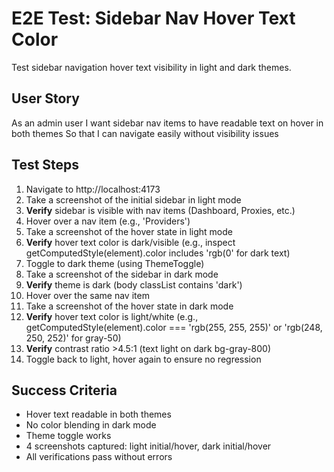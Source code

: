 # E2E Test: Sidebar Nav Hover Text Color

Test sidebar navigation hover text visibility in light and dark themes.

## User Story

As an admin user
I want sidebar nav items to have readable text on hover in both themes
So that I can navigate easily without visibility issues

## Test Steps

1. Navigate to http://localhost:4173
2. Take a screenshot of the initial sidebar in light mode
3. **Verify** sidebar is visible with nav items (Dashboard, Proxies, etc.)
4. Hover over a nav item (e.g., 'Providers')
5. Take a screenshot of the hover state in light mode
6. **Verify** hover text color is dark/visible (e.g., inspect getComputedStyle(element).color includes 'rgb(0' for dark text)
7. Toggle to dark theme (using ThemeToggle)
8. Take a screenshot of the sidebar in dark mode
9. **Verify** theme is dark (body classList contains 'dark')
10. Hover over the same nav item
11. Take a screenshot of the hover state in dark mode
12. **Verify** hover text color is light/white (e.g., getComputedStyle(element).color === 'rgb(255, 255, 255)' or 'rgb(248, 250, 252)' for gray-50)
13. **Verify** contrast ratio >4.5:1 (text light on dark bg-gray-800)
14. Toggle back to light, hover again to ensure no regression

## Success Criteria

- Hover text readable in both themes
- No color blending in dark mode
- Theme toggle works
- 4 screenshots captured: light initial/hover, dark initial/hover
- All verifications pass without errors